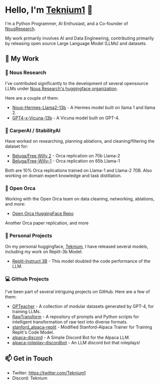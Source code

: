 # Hello, I'm [Teknium1](https://github.com/teknium1) 👋

I'm a Python Programmer, AI Enthusiast, and a Co-founder of [NousResearch](https://nousresearch.com/). 

My work primarily involves AI and Data Engineering, contributing primarily by releasing open source Large Language Model (LLMs) and datasets.

## 🚀 My Work 

### 💼 Nous Research 

I've contributed significantly to the development of several opensource LLMs under [Nous Research's huggingface organization](https://huggingface.co/NousResearch). 

Here are a couple of them: 

- [Nous-Hermes-Llama2-13b](https://huggingface.co/NousResearch/Nous-Hermes-Llama2-13b) - A Hermes model built on llama 1 and llama 2.
- [GPT4-x-Vicuna-13b](https://huggingface.co/NousResearch/gpt4-x-vicuna-13b) - A Vicuna model built on GPT-4.

### 💼 CarperAI / StabilityAI
Have worked on researching, planning ablations, and cleaning/filtering the dataset for:

- [Beluga/Free Willy 2](https://huggingface.co/stabilityai/FreeWilly2) - Orca replication on 70b Llama-2
- [Beluga/Free-Willy-1](https://huggingface.co/stabilityai/FreeWilly1-Delta-SafeTensor) - Orca replication on 65b Llama-1

Both are 10% Orca replications trained on Llama-1 and Llama-2 70B. Also working on domain expert knowledge and task distillation.

### 💼 Open Orca
Working with the Open Orca team on data cleaning, networking, ablations, and more:

- [Open Orca HuggingFace Repo](https://huggingface.co/Open-Orca) 

Another Orca paper replication, and more

### 🚀 Personal Projects 

On my personal huggingface, [Teknium](https://huggingface.co/teknium), I have released several models, including my work on Replit-3b Model:

- [Replit-Instruct 3B](https://huggingface.co/teknium/Replit-v1-CodeInstruct-3B) - This model doubled the code performance of the LLM.

### 💻 Github Projects 

I've been part of several intriguing projects on GitHub. Here are a few of them:

- [GPTeacher](https://github.com/teknium1/GPTeacher-Public) - A collection of modular datasets generated by GPT-4, for training LLMs.
- [RawTransform](https://github.com/teknium1/RawTransform) - A repository of prompts and Python scripts for intelligent transformation of raw text into diverse formats.
- [stanford_alpaca-replit](https://github.com/teknium1/stanford_alpaca-replit) - Modified Stanford-Alpaca Trainer for Training Replit's Code Model.
- [alpaca-discord](https://github.com/teknium1/alpaca-discord) - A Simple Discord Bot for the Alpaca LLM.
- [alpaca-roleplay-discordbot](https://github.com/teknium1/alpaca-roleplay-discordbot) - An LLM discord bot that roleplays!

## 📫 Get in Touch 

- Twitter: https://twitter.com/Teknium1
- Discord: Teknium

